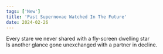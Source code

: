 ```yaml
---
tags: ['New']
title: 'Past Supernovae Watched In The Future'
date: 2024-02-26
---
```


Every stare we never shared with a fly-screen dwelling star  
Is another glance gone unexchanged with a partner in decline.  
